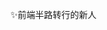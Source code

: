 ✨前端半路转行的新人
<!---
NinngZ/NinngZ is a ✨ special ✨ repository because its `README.md` (this file) appears on your GitHub profile.
You can click the Preview link to take a look at your changes.
--->
